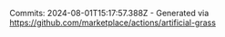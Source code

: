 Commits: 2024-08-01T15:17:57.388Z - Generated via https://github.com/marketplace/actions/artificial-grass
<br>
